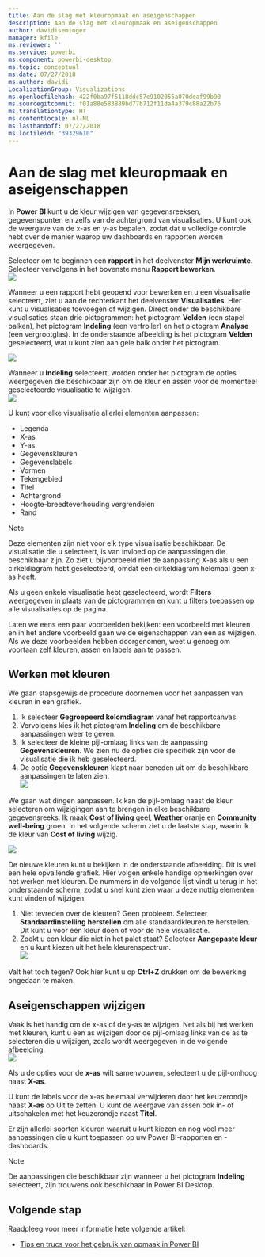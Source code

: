 ```yaml
---
title: Aan de slag met kleuropmaak en aseigenschappen
description: Aan de slag met kleuropmaak en aseigenschappen
author: davidiseminger
manager: kfile
ms.reviewer: ''
ms.service: powerbi
ms.component: powerbi-desktop
ms.topic: conceptual
ms.date: 07/27/2018
ms.author: davidi
LocalizationGroup: Visualizations
ms.openlocfilehash: 422f0ba97f5118ddc57e9102055a070deaf99b90
ms.sourcegitcommit: f01a88e583889bd77b712f11da4a379c88a22b76
ms.translationtype: HT
ms.contentlocale: nl-NL
ms.lasthandoff: 07/27/2018
ms.locfileid: "39329610"
---
```

# <a name="getting-started-with-color-formatting-and-axis-properties"></a>Aan de slag met kleuropmaak en aseigenschappen
In **Power BI** kunt u de kleur wijzigen van gegevensreeksen, gegevenspunten en zelfs van de achtergrond van visualisaties. U kunt ook de weergave van de x-as en y-as bepalen, zodat dat u volledige controle hebt over de manier waarop uw dashboards en rapporten worden weergegeven.

Selecteer om te beginnen een **rapport** in het deelvenster **Mijn werkruimte**. Selecteer vervolgens in het bovenste menu **Rapport bewerken**.  
![](media/service-getting-started-with-color-formatting-and-axis-properties/gettingstartedcolor_1a.png)

Wanneer u een rapport hebt geopend voor bewerken en u een visualisatie selecteert, ziet u aan de rechterkant het deelvenster **Visualisaties**. Hier kunt u visualisaties toevoegen of wijzigen. Direct onder de beschikbare visualisaties staan drie pictogrammen: het pictogram **Velden** (een stapel balken), het pictogram **Indeling** (een verfroller) en het pictogram **Analyse** (een vergrootglas). In de onderstaande afbeelding is het pictogram **Velden** geselecteerd, wat u kunt zien aan gele balk onder het pictogram.

![](media/service-getting-started-with-color-formatting-and-axis-properties/gettingstartedcolor_2a.png)

Wanneer u **Indeling** selecteert, worden onder het pictogram de opties weergegeven die beschikbaar zijn om de kleur en assen voor de momenteel geselecteerde visualisatie te wijzigen.  
![](media/service-getting-started-with-color-formatting-and-axis-properties/gettingstartedcolor_3a.png)

U kunt voor elke visualisatie allerlei elementen aanpassen:

* Legenda
* X-as
* Y-as
* Gegevenskleuren
* Gegevenslabels
* Vormen
* Tekengebied
* Titel
* Achtergrond
* Hoogte-breedteverhouding vergrendelen
* Rand

> [!NOTE]
>  
> Deze elementen zijn niet voor elk type visualisatie beschikbaar. De visualisatie die u selecteert, is van invloed op de aanpassingen die beschikbaar zijn. Zo ziet u bijvoorbeeld niet de aanpassing X-as als u een cirkeldiagram hebt geselecteerd, omdat een cirkeldiagram helemaal geen x-as heeft.
> 
> 

Als u geen enkele visualisatie hebt geselecteerd, wordt **Filters** weergegeven in plaats van de pictogrammen en kunt u filters toepassen op alle visualisaties op de pagina.

Laten we eens een paar voorbeelden bekijken: een voorbeeld met kleuren en in het andere voorbeeld gaan we de eigenschappen van een as wijzigen. Als we deze voorbeelden hebben doorgenomen, weet u genoeg om voortaan zelf kleuren, assen en labels aan te passen.

## <a name="working-with-colors"></a>Werken met kleuren
We gaan stapsgewijs de procedure doornemen voor het aanpassen van kleuren in een grafiek.

1. Ik selecteer **Gegroepeerd kolomdiagram** vanaf het rapportcanvas.
2. Vervolgens kies ik het pictogram **Indeling** om de beschikbare aanpassingen weer te geven.
3. Ik selecteer de kleine pijl-omlaag links van de aanpassing **Gegevenskleuren**. We zien nu de opties die specifiek zijn voor de visualisatie die ik heb geselecteerd.
4. De optie **Gegevenskleuren** klapt naar beneden uit om de beschikbare aanpassingen te laten zien.  
   ![](media/service-getting-started-with-color-formatting-and-axis-properties/gettingstartedcolor_4a.png)

We gaan wat dingen aanpassen. Ik kan de pijl-omlaag naast de kleur selecteren om wijzigingen aan te brengen in elke beschikbare gegevensreeks. Ik maak **Cost of living** geel, **Weather** oranje en **Community well-being** groen. In het volgende scherm ziet u de laatste stap, waarin ik de kleur van **Cost of living** wijzig.  

![](media/service-getting-started-with-color-formatting-and-axis-properties/gettingstartedcolor_5a.png)

De nieuwe kleuren kunt u bekijken in de onderstaande afbeelding. Dit is wel een hele opvallende grafiek. Hier volgen enkele handige opmerkingen over het werken met kleuren. De nummers in de volgende lijst vindt u terug in het onderstaande scherm, zodat u snel kunt zien waar u deze nuttig elementen kunt vinden of wijzigen.

1. Niet tevreden over de kleuren? Geen probleem. Selecteer **Standaardinstelling herstellen** om alle standaardkleuren te herstellen. Dit kunt u voor één kleur doen of voor de hele visualisatie.
2. Zoekt u een kleur die niet in het palet staat? Selecteer **Aangepaste kleur** en u kunt kiezen uit het hele kleurenspectrum.  
   ![](media/service-getting-started-with-color-formatting-and-axis-properties/gettingstartedcolor_6a.png)

Valt het toch tegen? Ook hier kunt u op **Ctrl+Z** drukken om de bewerking ongedaan te maken.

## <a name="changing-axis-properties"></a>Aseigenschappen wijzigen
Vaak is het handig om de x-as of de y-as te wijzigen. Net als bij het werken met kleuren, kunt u een as wijzigen door de pijl-omlaag links van de as te selecteren die u wijzigen, zoals wordt weergegeven in de volgende afbeelding.  
![](media/service-getting-started-with-color-formatting-and-axis-properties/gettingstartedcolor_7a.png)

Als u de opties voor de **x-as** wilt samenvouwen, selecteert u de pijl-omhoog naast **X-as**.

U kunt de labels voor de x-as helemaal verwijderen door het keuzerondje naast **X-as** op Uit te zetten. U kunt de weergave van assen ook in- of uitschakelen met het keuzerondje naast **Titel**.  

Er zijn allerlei soorten kleuren waaruit u kunt kiezen en nog veel meer aanpassingen die u kunt toepassen op uw Power BI-rapporten en -dashboards.

> [!NOTE]
>  
> De aanpassingen die beschikbaar zijn wanneer u het pictogram **Indeling** selecteert, zijn trouwens ook beschikbaar in Power BI Desktop.
> 
> 

## <a name="next-step"></a>Volgende stap
Raadpleeg voor meer informatie hete volgende artikel:  

* [Tips en trucs voor het gebruik van opmaak in Power BI](service-tips-and-tricks-for-color-formatting.md)  

